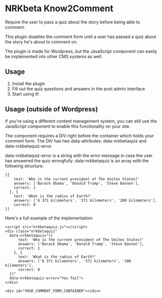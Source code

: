 # NRKbeta Know2Comment

Require the user to pass a quiz about the story before being able to comment.

This plugin disables the comment form until a user has passed a quiz about the story he's about to comment on.

The plugin is made for Wordpress, but the JavaScript component can easily be implemented into other CMS systems as well.

## Usage

1. Install the plugin
2. Fill out the quiz questions and answers in the post admin interface
3. Start using it!

## Usage (outside of Wordpress)

If you're using a different content management system, you can still use the JavaScript component to enable this functionality on your site.

The component requires a DIV right before the container which holds your comment form. The DIV has two data-attributes: data-nrkbetaquiz and data-nrkbetaquiz-error. 

data-nrkbetaquiz-error is a string with the error message in case the user has answered the quiz wrongfully.
data-nrkbetaquiz is an array with the following structure:

	[{
	    text: 'Who is the current president of The Unites States?'
	    answers: ['Barack Obama', 'Donald Trump', 'Steve Bannon'],
	    correct: 1
	  }, {
	    text: 'What is the radius of Earth?'
	    answers: ['6 371 kilometers', '371 kilometers', '200 kilometers'],
	    correct: 0
	}]


Here's a full example of the implementation:

	<script src="nrkbetaquiz.js"></script>
	<div class="nrkbetaquiz"
	  data-nrkbetaquiz="[{
	      text: 'Who is the current president of The Unites States?'
	      answers: ['Barack Obama', 'Donald Trump', 'Steve Bannon'],
	      correct: 1
	    }, {
	      text: 'What is the radius of Earth?'
	      answers: ['6 371 kilometers', '371 kilometers', '200 kilometers'],
	      correct: 0
	  }]"
	  data-nrkbetaquiz-error="You fail">
	</div>

	<div id="YOUR_COMMENT_FORM_CONTAINER"></div>
